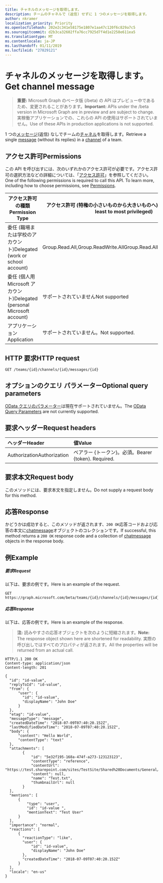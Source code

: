 ```yaml
---
title: チャネルのメッセージを取得します。
description: チームのチャネルで (返信) せずに 1 つのメッセージを取得します。
author: nkramer
localization_priority: Priority
ms.openlocfilehash: 202e2c341e58175e1807e1aa47c120f6c829a7c5
ms.sourcegitcommit: d2b3ca32602ffa76cc7925d7f4d1e2258e611ea5
ms.translationtype: MT
ms.contentlocale: ja-JP
ms.lasthandoff: 01/11/2019
ms.locfileid: "27829121"
---
```

# <a name="get-channel-message"></a><span data-ttu-id="66ad7-103">チャネルのメッセージを取得します。</span><span class="sxs-lookup"><span data-stu-id="66ad7-103">Get channel message</span></span>

> <span data-ttu-id="66ad7-104">**重要:** Microsoft Graph のベータ版 (/beta) の API はプレビュー中であるため、変更されることがあります。</span><span class="sxs-lookup"><span data-stu-id="66ad7-104">**Important:** APIs under the /beta version in Microsoft Graph are in preview and are subject to change.</span></span> <span data-ttu-id="66ad7-105">実稼働アプリケーションでの、これらの API の使用はサポートされていません。</span><span class="sxs-lookup"><span data-stu-id="66ad7-105">Use of these APIs in production applications is not supported.</span></span>

<span data-ttu-id="66ad7-106">1 つの[メッセージ](../resources/chatmessage.md)(返信) なしでチームの[チャネル](../resources/channel.md)を取得します。</span><span class="sxs-lookup"><span data-stu-id="66ad7-106">Retrieve a single [message](../resources/chatmessage.md) (without its replies) in a [channel](../resources/channel.md) of a team.</span></span>

## <a name="permissions"></a><span data-ttu-id="66ad7-107">アクセス許可</span><span class="sxs-lookup"><span data-stu-id="66ad7-107">Permissions</span></span>
<span data-ttu-id="66ad7-p102">この API を呼び出すには、次のいずれかのアクセス許可が必要です。アクセス許可の選択方法などの詳細については、「[アクセス許可](/graph/permissions-reference)」を参照してください。</span><span class="sxs-lookup"><span data-stu-id="66ad7-p102">One of the following permissions is required to call this API. To learn more, including how to choose permissions, see [Permissions](/graph/permissions-reference).</span></span>

|<span data-ttu-id="66ad7-110">アクセス許可の種類</span><span class="sxs-lookup"><span data-stu-id="66ad7-110">Permission Type</span></span>|<span data-ttu-id="66ad7-111">アクセス許可 (特権の小さいものから大きいものへ)</span><span class="sxs-lookup"><span data-stu-id="66ad7-111">Permissions (from least to most privileged)</span></span>|
|---------|-------------|
|<span data-ttu-id="66ad7-112">委任 (職場または学校のアカウント)</span><span class="sxs-lookup"><span data-stu-id="66ad7-112">Delegated (work or school account)</span></span>|<span data-ttu-id="66ad7-113">Group.Read.All,Group.ReadWrite.All</span><span class="sxs-lookup"><span data-stu-id="66ad7-113">Group.Read.All,Group.ReadWrite.All</span></span>|
|<span data-ttu-id="66ad7-114">委任 (個人用 Microsoft アカウント)</span><span class="sxs-lookup"><span data-stu-id="66ad7-114">Delegated (personal Microsoft account)</span></span>|<span data-ttu-id="66ad7-115">サポートされていません</span><span class="sxs-lookup"><span data-stu-id="66ad7-115">Not supported</span></span>|
|<span data-ttu-id="66ad7-116">アプリケーション</span><span class="sxs-lookup"><span data-stu-id="66ad7-116">Application</span></span>| <span data-ttu-id="66ad7-117">サポートされていません。</span><span class="sxs-lookup"><span data-stu-id="66ad7-117">Not supported.</span></span> |

## <a name="http-request"></a><span data-ttu-id="66ad7-118">HTTP 要求</span><span class="sxs-lookup"><span data-stu-id="66ad7-118">HTTP request</span></span>
<!-- { "blockType": "ignored" } -->
```http
GET /teams/{id}/channels/{id}/messages/{id}
```

## <a name="optional-query-parameters"></a><span data-ttu-id="66ad7-119">オプションのクエリ パラメーター</span><span class="sxs-lookup"><span data-stu-id="66ad7-119">Optional query parameters</span></span>
<span data-ttu-id="66ad7-120">[OData クエリのパラメーター](https://developer.microsoft.com/graph/docs/concepts/query_parameters)は現在サポートされていません。</span><span class="sxs-lookup"><span data-stu-id="66ad7-120">The [OData Query Parameters](https://developer.microsoft.com/graph/docs/concepts/query_parameters) are not currently supported.</span></span>

## <a name="request-headers"></a><span data-ttu-id="66ad7-121">要求ヘッダー</span><span class="sxs-lookup"><span data-stu-id="66ad7-121">Request headers</span></span>
| <span data-ttu-id="66ad7-122">ヘッダー</span><span class="sxs-lookup"><span data-stu-id="66ad7-122">Header</span></span>       | <span data-ttu-id="66ad7-123">値</span><span class="sxs-lookup"><span data-stu-id="66ad7-123">Value</span></span> |
|:---------------|:--------|
| <span data-ttu-id="66ad7-124">Authorization</span><span class="sxs-lookup"><span data-stu-id="66ad7-124">Authorization</span></span>  | <span data-ttu-id="66ad7-p103">ベアラー {トークン}。必須。</span><span class="sxs-lookup"><span data-stu-id="66ad7-p103">Bearer {token}. Required.</span></span>  |

## <a name="request-body"></a><span data-ttu-id="66ad7-127">要求本文</span><span class="sxs-lookup"><span data-stu-id="66ad7-127">Request body</span></span>
<span data-ttu-id="66ad7-128">このメソッドには、要求本文を指定しません。</span><span class="sxs-lookup"><span data-stu-id="66ad7-128">Do not supply a request body for this method.</span></span>

## <a name="response"></a><span data-ttu-id="66ad7-129">応答</span><span class="sxs-lookup"><span data-stu-id="66ad7-129">Response</span></span>

<span data-ttu-id="66ad7-130">かどうかは成功すると、このメソッドが返されます、`200 OK`応答コードおよび応答の本文に[chatmessage](../resources/chatmessage.md)オブジェクトのコレクションです。</span><span class="sxs-lookup"><span data-stu-id="66ad7-130">If successful, this method returns a `200 OK` response code and a collection of [chatmessage](../resources/chatmessage.md) objects in the response body.</span></span>

## <a name="example"></a><span data-ttu-id="66ad7-131">例</span><span class="sxs-lookup"><span data-stu-id="66ad7-131">Example</span></span>
##### <a name="request"></a><span data-ttu-id="66ad7-132">要求</span><span class="sxs-lookup"><span data-stu-id="66ad7-132">Request</span></span>
<span data-ttu-id="66ad7-133">以下は、要求の例です。</span><span class="sxs-lookup"><span data-stu-id="66ad7-133">Here is an example of the request.</span></span>
<!-- {
  "blockType": "request",
  "name": "get_channel_message"
}-->
```http
GET https://graph.microsoft.com/beta/teams/{id}/channels/{id}/messages/{id}
```
##### <a name="response"></a><span data-ttu-id="66ad7-134">応答</span><span class="sxs-lookup"><span data-stu-id="66ad7-134">Response</span></span>
<span data-ttu-id="66ad7-135">以下は、応答の例です。</span><span class="sxs-lookup"><span data-stu-id="66ad7-135">Here is an example of the response.</span></span> 

><span data-ttu-id="66ad7-136">**注:** 読みやすさの応答オブジェクトを次のように短縮されます。</span><span class="sxs-lookup"><span data-stu-id="66ad7-136">**Note:** The response object shown here are shortened for readability.</span></span> <span data-ttu-id="66ad7-137">実際の呼び出しではすべてのプロパティが返されます。</span><span class="sxs-lookup"><span data-stu-id="66ad7-137">All the properties will be returned from an actual call.</span></span>
<!-- {
  "blockType": "response",
  "truncated": true,
  "@odata.type": "microsoft.graph.chatMessage"
} -->
```http
HTTP/1.1 200 OK
Content-type: application/json
Content-length: 201

{
  "id": "id-value",
  "replyToId": "id-value",
  "from": {
      "user": { 
        "id": "id-value",
        "displayName": "John Doe"
      }  
  },
  "etag": "id-value",
  "messageType": "message",
  "createdDateTime": "2018-07-09T07:40:20.152Z",
  "lastModifiedDateTime": "2018-07-09T07:40:20.152Z",
  "body": {
      "content": "Hello World",
      "contentType": "text"
  },
  "attachments": [
        {
            "id": "5e32f195-168a-474f-a273-123123123",
            "contentType": "reference",
            "contentUrl": "https://test.sharepoint.com/sites/TestSite/Shared%20Documents/General/Test.txt",
            "content": null,
            "name": "Test.txt",
            "thumbnailUrl": null
        }
  ],
  "mentions": [
      {
          "type": "user",
          "id": "id-value ",
          "mentionText": "Test User"
      }
  ],
  "importance": "normal",
  "reactions": [
      {
        "reactionType": "like",
        "user": {
            "id": "id-value",
            "displayName": "John Doe"
        },
        "createdDateTime": "2018-07-09T07:40:20.152Z"
      }
  ],
  "locale": "en-us"
}
```

<!-- uuid: 8fcb5dbc-d5aa-4681-8e31-b001d5168d79
2015-10-25 14:57:30 UTC -->
<!-- {
  "type": "#page.annotation",
  "description": "Get channel message",
  "keywords": "",
  "section": "documentation",
  "tocPath": ""
}-->
